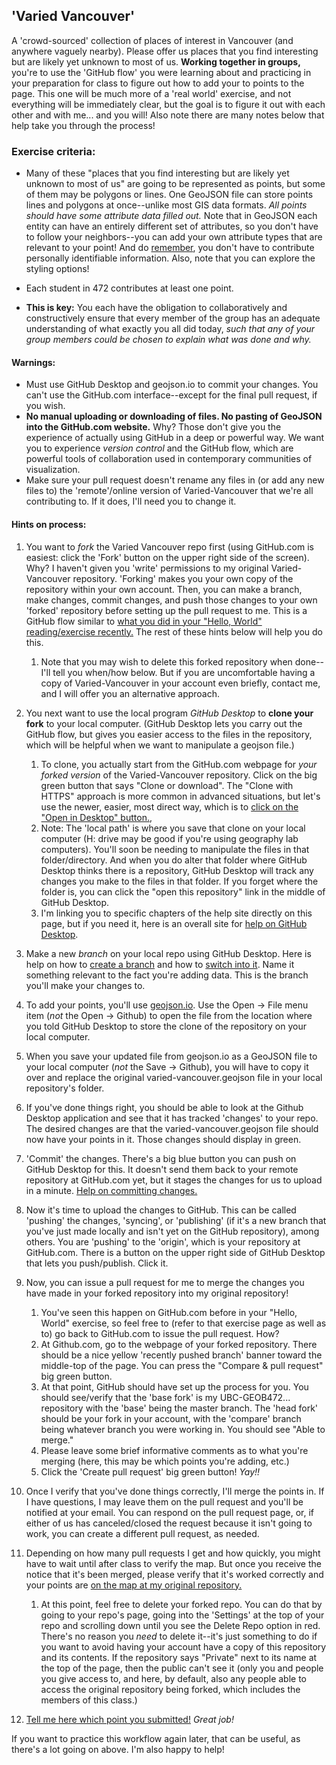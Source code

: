 ## 'Varied Vancouver'
A 'crowd-sourced' collection of places of interest in Vancouver (and anywhere vaguely nearby). Please offer us places that you find interesting but are likely yet unknown to most of us. **Working together in groups,** you're to use the 'GitHub flow' you were learning about and practicing in your preparation for class to figure out how to add your to points to the page. This one will be much more of a 'real world' exercise, and not everything will be immediately clear, but the goal is to figure it out with each other and with me... and you will! Also note there are many notes below that help take you through the process!

### Exercise criteria:

* Many of these "places that you find interesting but are likely yet unknown to most of us" are going to be represented as points, but some of them may be polygons or lines. One GeoJSON file can store points lines and polygons at once--unlike most GIS data formats. *All points should have some attribute data filled out.* Note that in GeoJSON each entity can have an entirely different set of attributes, so you don't have to follow your neighbors--you can add your own attribute types that are relevant to your point! And do [remember](https://canvas.ubc.ca/courses/60053/assignments/syllabus), you don't have to contribute personally identifiable information. Also, note that you can explore the styling options!

* Each student in 472 contributes at least one point.

* **This is key:** You each have the obligation to collaboratively and constructively ensure that every member of the group has an adequate understanding of what exactly you all did today, _such that any of your group members could be chosen to explain what was done and why._

#### Warnings:
  * Must use GitHub Desktop and geojson.io to commit your changes. You can't use the GitHub.com interface--except for the final pull request, if you wish.
  * **No manual uploading or downloading of files. No pasting of GeoJSON into the GitHub.com website.** Why? Those don't give you the experience of actually using GitHub in a deep or powerful way. We want you to experience *version control* and the GitHub flow, which are powerful tools of collaboration used in contemporary communities of visualization. 
  * Make sure your pull request doesn't rename any files in (or add any new files to) the 'remote'/online version of Varied-Vancouver that we're all contributing to. If it does, I'll need you to change it.
  
#### Hints on process:

1. You want to *fork* the Varied Vancouver repo first (using GitHub.com is easiest: click the 'Fork' button on the upper right side of the screen). Why? I haven't given you 'write' permissions to my original Varied-Vancouver repository. 'Forking' makes you your own copy of the repository within your own account. Then, you can make a branch, make changes, commit changes, and push those changes to your own 'forked' repository before setting up the pull request to me. This is a GitHub flow similar to [what you did in your "Hello, World" reading/exercise recently.](https://guides.github.com/activities/hello-world/) The rest of these hints below will help you do this.
   1. Note that you may wish to delete this forked repository when done--I'll tell you when/how below. But if you are uncomfortable having a copy of Varied-Vancouver in your account even briefly, contact me, and I will offer you an alternative approach.
1. You next want to use the local program *GitHub Desktop* to **clone your fork** to your local computer. (GitHub Desktop lets you carry out the GitHub flow, but gives you easier access to the files in the repository, which will be helpful when we want to manipulate a geojson file.)
   1. To clone, you actually start from the GitHub.com webpage for *your forked version* of the Varied-Vancouver repository. Click on the big green button that says "Clone or download". The "Clone with HTTPS" approach is more common in advanced situations, but let's use the newer, easier, most direct way, which is to [click on the "Open in Desktop" button.](https://help.github.com/desktop/guides/contributing-to-projects/cloning-a-repository-from-github-to-github-desktop/),  
   1. Note: The 'local path' is where you save that clone on your local computer (H: drive may be good if you're using geography lab computers). You'll soon be needing to manipulate the files in that folder/directory. And when you do alter that folder where GitHub Desktop thinks there is a repository, GitHub Desktop will track any changes you make to the files in that folder. If you forget where the folder is, you can click the "open this repository" link in the middle of GitHub Desktop.
   1. I'm linking you to specific chapters of the help site directly on this page, but if you need it, here is an overall site for [help on GitHub Desktop](https://help.github.com/desktop/guides/contributing-to-projects/).

1. Make a new *branch* on your local repo using GitHub Desktop. Here is help on how to [create a branch](https://help.github.com/desktop/guides/contributing-to-projects/creating-a-branch-for-your-work) and how to [switch into it](https://help.github.com/desktop/guides/contributing-to-projects/switching-between-branches). Name it something relevant to the fact you're adding data. This is the branch you'll make your changes to.

1. To add your points, you'll use [geojson.io](https://geojson.io). Use the Open -> File menu item (*not* the Open -> Github) to open the file from the location where you told GitHub Desktop to store the clone of the repository on your local computer. 

1. When you save your updated file from geojson.io as a GeoJSON file to your local computer (*not* the Save -> Github), you will have to copy it over and replace the original varied-vancouver.geojson file in your local repository's folder.

1. If you've done things right, you should be able to look at the Github Desktop application and see that it has tracked 'changes' to your repo. The desired changes are that the varied-vancouver.geojson file should now have your points in it. Those changes should display in green. 

1. 'Commit' the changes. There's a big blue button you can push on GitHub Desktop for this. It doesn't send them back to your remote repository at GitHub.com yet, but it stages the changes for us to upload in a minute. [Help on committing changes.](https://help.github.com/desktop/guides/contributing-to-projects/committing-and-reviewing-changes-to-your-project/)

1. Now it's time to upload the changes to GitHub. This can be called 'pushing' the changes, 'syncing', or 'publishing' (if it's a new branch that you've just made locally and isn't yet on the GitHub repository), among others. You are 'pushing' to the 'origin', which is your repository at GitHub.com. There is a button on the upper right side of GitHub Desktop that lets you push/publish. Click it. 

1. Now, you can issue a pull request for me to merge the changes you have made in your forked repository into my original repository!
   1. You've seen this happen on GitHub.com before in your "Hello, World" exercise, so feel free to (refer to that exercise page as well as to) go back to GitHub.com to issue the pull request. How? 
   1. At Github.com, go to the webpage of your forked repository. There should be a nice yellow 'recently pushed branch' banner toward the middle-top of the page. You can press the "Compare & pull request" big green button. 
   1. At that point, GitHub should have set up the process for you. You should see/verify that the 'base fork' is my UBC-GEOB472... repository with the 'base' being the master branch. The 'head fork' should be your fork in your account, with the 'compare' branch being whatever branch you were working in. You should see "Able to merge." 
   1. Please leave some brief informative comments as to what you're merging (here, this may be which points you're adding, etc.)
   1. Click the 'Create pull request' big green button! *Yay!!*

1. Once I verify that you've done things correctly, I'll merge the points in. If I have questions, I may leave them on the pull request and you'll be notified at your email. You can respond on the pull request page, or, if either of us has canceled/closed the request because it isn't going to work, you can create a different pull request, as needed.

1. Depending on how many pull requests I get and how quickly, you might have to wait until after class to verify the map. But once you receive the notice that it's been merged, please verify that it's worked correctly and your points are [on the map at my original repository.](https://github.com/UBC-GEOB472-Spring2021/Varied-Vancouver/blob/master/varied-vancouver.geojson) 
   1. At this point, feel free to delete your forked repo. You can do that by going to your repo's page, going into the 'Settings' at the top of your repo and scrolling down until you see the Delete Repo option in red. There's no reason you *need* to delete it--it's just something to do if you want to avoid having your account have a copy of this repository and its contents. If the repository says "Private" next to its name at the top of the page, then the public can't see it (only you and people you give access to, and here, by default, also any people able to access the original repository being forked, which includes the members of this class.)

1. [Tell me here which point you submitted!](https://canvas.ubc.ca/courses/60053/assignments/787497) *Great job!*

If you want to practice this workflow again later, that can be useful, as there's a lot going on above. I'm also happy to help!
